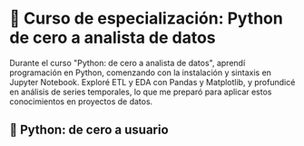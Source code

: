 # 🐍 Curso de especialización: Python de cero a analista de datos
Durante el curso "Python: de cero a analista de datos", aprendí programación en Python, comenzando con la instalación y sintaxis en Jupyter Notebook. Exploré ETL y EDA con Pandas y Matplotlib, y profundicé en análisis de series temporales, lo que me preparó para aplicar estos conocimientos en proyectos de datos.


## 🔗 Python: de cero a usuario


